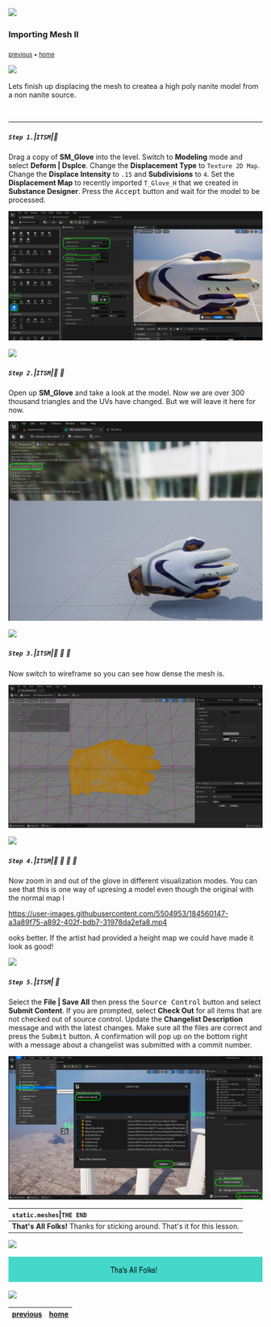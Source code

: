 ![](../images/line3.png)
### Importing Mesh II

<sub>[previous](../importing-mesh/README.md#user-content-importing-mesh) • [home](../README.md#user-content-ue5-intro-to-static-meshes)</sub>

![](../images/line3.png)

Lets finish up displacing the mesh to createa a high poly nanite model from a non nanite source.

<br>

---


##### `Step 1.`\|`ITSM`|:small_blue_diamond:

Drag a copy of **SM_Glove** into the level.  Switch to **Modeling** mode and select **Deform | Dsplce**.  Change the **Displacement Type** to `Texture 2D Map`.  Change the **Displace Intensity** to `.15` and **Subdivisions** to `4`. Set the **Displacement Map** to recently imported `T_Glove_H` that we created in **Substance Designer**. Press the <kbd>Accept</kbd> button and wait for the model to be processed.

![add displacement map](images/displace2.png)

![](../images/line2.png)

##### `Step 2.`\|`ITSM`|:small_blue_diamond: :small_blue_diamond: 

Open up **SM_Glove** and take a look at the model.  Now we are over 300 thousand triangles and the UVs have changed.  But we will leave it here for now.

![look at high res mesh for the glove](images/ThreeHundredTris.png)

![](../images/line2.png)

##### `Step 3.`\|`ITSM`|:small_blue_diamond: :small_blue_diamond: :small_blue_diamond:

Now switch to wireframe so you can see how dense the mesh is.

![switch to wireframe mode](images/wireframe.png)

![](../images/line2.png)

##### `Step 4.`\|`ITSM`|:small_blue_diamond: :small_blue_diamond: :small_blue_diamond: :small_blue_diamond:

Now zoom in and out of the glove in different visualization modes.  You can see that this is one way of upresing a model even though the original with the normal map l

https://user-images.githubusercontent.com/5504953/184560147-a3a89f75-a892-402f-bdb7-31978da2efa8.mp4

ooks better.  If the artist had provided a height map we could have made it look as good!

![](../images/line2.png)

##### `Step 5.`\|`ITSM`| :small_orange_diamond:

Select the **File | Save All** then press the <kbd>Source Control</kbd> button and select **Submit Content**.  If you are prompted, select **Check Out** for all items that are not checked out of source control. Update the **Changelist Description** message and with the latest changes. Make sure all the files are correct and press the <kbd>Submit</kbd> button. A confirmation will pop up on the bottom right with a message about a changelist was submitted with a commit number.

![save all and submit to perforce](images/submitP4.png)

| `static.meshes`\|`THE END`| 
| :--- |
| **That's All Folks!** Thanks for sticking around. That's it for this lesson. |

![](../images/line.png)

<!-- <img src="https://via.placeholder.com/1000x100/45D7CA/000000/?text=Next Up - ADD NEXT TITLE"> -->
![next up next tile](images/banner.png)

![](../images/line.png)

| [previous](../importing-mesh/README.md#user-content-importing-mesh)| [home](../README.md#user-content-ue5-intro-to-static-meshes) |
|---|---|
